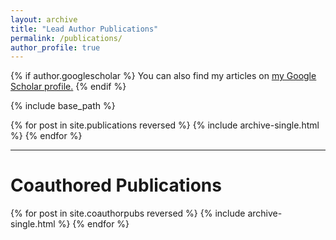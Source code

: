 ```yaml
---
layout: archive
title: "Lead Author Publications"
permalink: /publications/
author_profile: true
---
```


{% if author.googlescholar %}
  You can also find my articles on <u><a href="{{author.googlescholar}}">my Google Scholar profile</a>.</u>
{% endif %}

{% include base_path %}

{% for post in site.publications reversed %}
  {% include archive-single.html %}
{% endfor %}

----------------------------------------------------

# Coauthored Publications

{% for post in site.coauthorpubs reversed %}
  {% include archive-single.html %}
{% endfor %}